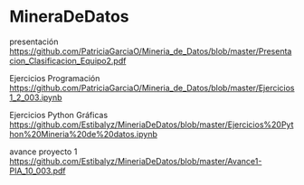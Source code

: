 # MineraDeDatos
presentación
https://github.com/PatriciaGarciaO/Mineria_de_Datos/blob/master/Presentacion_Clasificacion_Equipo2.pdf

Ejercicios Programación
https://github.com/PatriciaGarciaO/Mineria_de_Datos/blob/master/Ejercicios1_2_003.ipynb

Ejercicios Python Gráficas
https://github.com/Estibalyz/MineriaDeDatos/blob/master/Ejercicios%20Python%20Mineria%20de%20datos.ipynb

avance proyecto 1
https://github.com/Estibalyz/MineriaDeDatos/blob/master/Avance1-PIA_10_003.pdf
